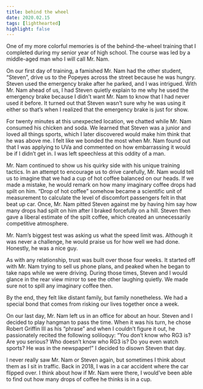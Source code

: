 ```yaml
---
title: behind the wheel
date: 2020.02.15
tags: [lighthearted]
highlight: false
---
```


One of my more colorful memories is of the behind-the-wheel training that I completed during my senior year of high school. The course was led by a middle-aged man who I will call Mr. Nam.

On our first day of training, a famished Mr. Nam had the other student, “Steven”, drive us to the Popeyes across the street because he was hungry. Steven used the emergency brake after he parked, and I was intrigued. With Mr. Nam ahead of us, I had Steven quietly explain to me why he used the emergency brake because I didn’t want Mr. Nam to know that I had never used it before. It turned out that Steven wasn’t sure why he was using it either so that’s when I realized that the emergency brake is just for show.

For twenty minutes at this unexpected location, we chatted while Mr. Nam consumed his chicken and soda. We learned that Steven was a junior and loved all things sports, which I later discovered would make him think that he was above me. I felt like we bonded the most when Mr. Nam found out that I was applying to UVa and commented on how embarrassing it would be if I didn’t get in. I was left speechless at this oddity of a man.

Mr. Nam continued to show us his quirky side with his unique training tactics. In an attempt to encourage us to drive carefully, Mr. Nam would tell us to imagine that we had a cup of hot coffee balanced on our heads. If we made a mistake, he would remark on how many imaginary coffee drops had spilt on him. “Drop of hot coffee” somehow became a scientific unit of measurement to calculate the level of discomfort passengers felt in that beat up car. Once, Mr. Nam pitted Steven against me by having him say how many drops had spilt on him after I braked forcefully on a hill. Steven then gave a liberal estimate of the spilt coffee, which created an unnecessarily competitive atmosphere.

Mr. Nam’s biggest test was asking us what the speed limit was. Although it was never a challenge, he would praise us for how well we had done. Honestly, he was a nice guy.

As with any relationship, trust was built over those four weeks. It started off with Mr. Nam trying to sell us phone plans, and peaked when he began to take naps while we were driving. During those times, Steven and I would glance in the rear view mirror to see the other laughing quietly. We made sure not to spill any imaginary coffee then.

By the end, they felt like distant family, but family nonetheless. We had a special bond that comes from risking our lives together once a week.

On our last day, Mr. Nam left us in an office for about an hour. Steven and I decided to play hangman to pass the time. When it was his turn, he chose Robert Griffin III as his “phrase” and when I couldn’t figure it out, he passionately recited the following soliloquy: “You don’t know who RG3 is? Are you serious? Who doesn’t know who RG3 is? Do you even watch sports? He was in the newspaper!” I decided to disown Steven that day.

I never really saw Mr. Nam or Steven again, but sometimes I think about them as I sit in traffic. Back in 2018, I was in a car accident where the car flipped over. I think about how if Mr. Nam were there, I would’ve been able to find out how many drops of coffee he thinks is in a cup.